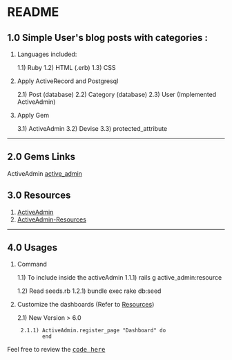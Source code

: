 # README

## 1.0 Simple User's blog posts with categories : 

1) Languages included:

	1.1) Ruby 
	1.2) HTML (.erb)
	1.3) CSS


2) Apply ActiveRecord and Postgresql 

	2.1) Post (database)
	2.2) Category (database)
	2.3) User (Implemented ActiveAdmin)

3) Apply Gem 

	3.1) ActiveAdmin 
	3.2) Devise
	3.3) protected_attribute


---

## 2.0 Gems Links 

ActiveAdmin [active_admin](https://github.com/activeadmin/activeadmin)

## <a name="resources"></a> 3.0 Resources 

1. [ActiveAdmin](http://blog.gemnasium.com/post/60090180534/activeadmin-060-is-out) 
2. [ActiveAdmin-Resources](https://github.com/activeadmin/activeadmin/blob/master/docs/2-resource-customization.md)

---

## 4.0 Usages

1) Command 

	1.1) To include inside the activeAdmin 
		1.1.1) rails g active_admin:resource <Model>

	1.2) Read seeds.rb 
		1.2.1) bundle exec rake db:seed

2) Customize the dashboards (Refer to [Resources](#resources))

	2.1) New Version > 6.0  

		2.1.1) ActiveAdmin.register_page "Dashboard" do
			   end

Feel free to review the <tt>[code here](https://github.com/yclim95/user_category_post_blog)</tt> 
